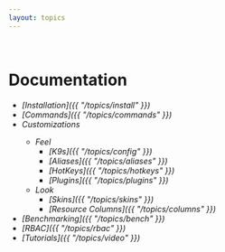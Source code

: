 ```yaml
---
layout: topics
---
```


<br/>

# Documentation

  * <i class="fas fa-tools"/> [Installation]({{ "/topics/install" }})
  * <i class="fas fa-terminal"/> [Commands]({{ "/topics/commands" }})
  * <i class="fas fa-car"/> Customizations
    * Feel
      * [K9s]({{ "/topics/config" }})
      * [Aliases]({{ "/topics/aliases" }})
      * [HotKeys]({{ "/topics/hotkeys" }})
      * [Plugins]({{ "/topics/plugins" }})
    * Look
      * [Skins]({{ "/topics/skins" }})
      * [Resource Columns]({{ "/topics/columns" }})
  * <i class="fas fa-tachometer-alt"/> [Benchmarking]({{ "/topics/bench" }})
  * <i class="fas fa-key"/> [RBAC]({{ "/topics/rbac" }})
  * <i class="fas fa-video"/> [Tutorials]({{ "/topics/video" }})